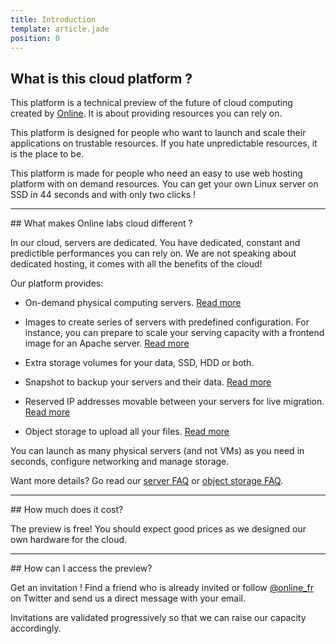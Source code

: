 ```yaml
---
title: Introduction
template: article.jade
position: 0
---
```


## What is this cloud platform ?

This platform is a technical preview of the future of cloud computing created by [Online](http://online.net).
It is about providing resources you can rely on.

This platform is designed for people who want to launch and scale their
applications on trustable resources.
If you hate unpredictable resources, it is the place to be.

This platform is made for people who need an easy to use web hosting platform with on demand
resources. You can get your own Linux server on SSD in 44 seconds and with only two clicks !


<hr/>
## What makes Online labs cloud different ?

In our cloud, servers are dedicated. You have dedicated, constant and
predictible performances you can rely on. We are not speaking about dedicated
hosting, it comes with all the benefits of the cloud!

Our platform provides:

- On-demand physical computing servers. [Read more](/howto/create_instance.html)

- Images to create series of servers with predefined configuration. For instance, you can prepare to scale your serving capacity with a frontend image for an Apache server. [Read more](/howto/create_image.html)

- Extra storage volumes for your data, SSD, HDD or both.

- Snapshot to backup your servers and their data. [Read more](/howto/create_snapshot.html)

- Reserved IP addresses movable between your servers for live migration. [Read more](/howto/ip_addresses.html)

- Object storage to upload all your files. [Read more](/howto/s3.html)

You can launch as many physical servers (and not VMs) as you need in seconds, configure networking and manage storage.

Want more details? Go read our [server FAQ](/faq/server_faq.html) or [object
storage FAQ](/faq/object_storage_faq.html).

<hr/>
## How much does it cost?

The preview is free! You should expect good prices as we designed our own
hardware for the cloud.


<hr/>
## How can I access the preview?

Get an invitation ! Find a friend who is already invited or follow [@online_fr](https://twitter.com/online_fr) on Twitter and send us a direct message with your email.

Invitations are validated progressively so that we can raise our capacity
accordingly.

